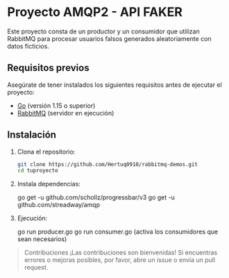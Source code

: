 # Proyecto AMQP2 - API FAKER

Este proyecto consta de un productor y un consumidor que utilizan RabbitMQ para procesar usuarios falsos generados aleatoriamente con datos ficticios.

## Requisitos previos

Asegúrate de tener instalados los siguientes requisitos antes de ejecutar el proyecto:

- [Go](https://golang.org/dl/) (versión 1.15 o superior)
- [RabbitMQ](https://www.rabbitmq.com/download.html) (servidor en ejecución)

## Instalación

1. Clona el repositorio:

   ```bash
   git clone https://github.com/Hertuq0910/rabbitmq-demos.git
   cd tuproyecto
   
2. Instala dependencias:

   go get -u github.com/schollz/progressbar/v3
   go get -u github.com/streadway/amqp

3. Ejecución:

   go run producer.go
   go run consumer.go (activa los consumidores que sean necesarios)

>  Contribuciones
¡Las contribuciones son bienvenidas! Si encuentras errores o mejoras posibles, por favor, abre un issue o envía un pull request.

